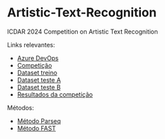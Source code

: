 # Artistic-Text-Recognition
ICDAR 2024 Competition on Artistic Text Recognition

Links relevantes:
- [Azure DevOps](https://dev.azure.com/pucpr-estudantes/prj-bcc-8u-e07)
- [Competição](https://sites.google.com/view/icdar-2024-competition-wordart/)
- [Dataset treino](https://drive.google.com/file/d/1Lq6xKNbD7Kvs-i1myJPmwBLLG5YnoM9N/view)
- [Dataset teste A](https://drive.google.com/file/d/15tkLbdXYzIILVWIg4kqjPMJ51p-vD2Ej/view)
- [Dataset teste B](https://drive.google.com/file/d/1Q7kAqFITGntZAn-HuCh8vQpHTpDkPSAH/view)
- [Resultados da competição](https://codalab.lisn.upsaclay.fr/competitions/17182#participate)

Métodos:
- [Método Parseq](https://github.com/baudm/parseq)
- [Método FAST](https://github.com/czczup/FAST)
